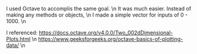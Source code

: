 I used Octave to accomplis the same goal. \n
It was much easier. Instead of making any methods or objects, \n
I made a simple vector for inputs of 0 - 1000. \n


I referenced:
https://docs.octave.org/v4.0.0/Two_002dDimensional-Plots.html  \n
https://www.geeksforgeeks.org/octave-basics-of-plotting-data/ \n
